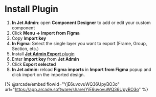 # Install Plugin

1. **In Jet Admin**: open **Component Designer** to add or edit your custom component
2. Click **Menu -> Import from Figma**
3. Copy **Import key**
4. **In Figma**: Select the single layer you want to export (Frame, Group, Section, etc.)
5. Install [**Jet Admin Export** plugin](https://www.figma.com/community/plugin/1312410537701919252)
6. Enter **Import key** from **Jet Admin**
7. Click **Export selected**
8. **In Jet admin:** reload **Figma imports** in **Import from Figma** popup and click import on the imported design.

{% @arcade/embed flowId="YjE6uvovuWQ36UpyBO3o" url="https://app.arcade.software/share/YjE6uvovuWQ36UpyBO3o" %}
